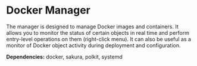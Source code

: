 # Docker Manager
The manager is designed to manage Docker images and containers. It allows you to monitor the status of certain objects in real time and perform entry-level operations on them (right-click menu). It can also be useful as a monitor of Docker object activity during deployment and configuration.

**Dependencies:** docker, sakura, polkit, systemd
